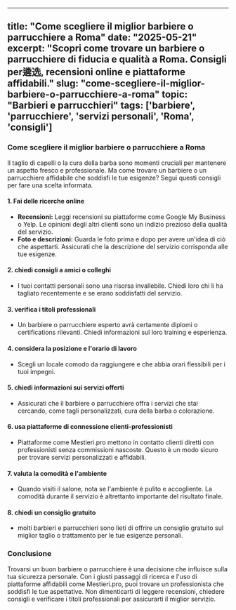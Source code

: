
---
title: "Come scegliere il miglior barbiere o parrucchiere a Roma"
date: "2025-05-21"
excerpt: "Scopri come trovare un barbiere o parrucchiere di fiducia e qualità a Roma. Consigli per遴选, recensioni online e piattaforme affidabili."
slug: "come-scegliere-il-miglior-barbiere-o-parrucchiere-a-roma"
topic: "Barbieri e parrucchieri"
tags: ['barbiere', 'parrucchiere', 'servizi personali', 'Roma', 'consigli']
---

### Come scegliere il miglior barbiere o parrucchiere a Roma

Il taglio di capelli o la cura della barba sono momenti cruciali per mantenere un aspetto fresco e professionale. Ma come trovare un barbiere o un parrucchiere affidabile che soddisfi le tue esigenze? Segui questi consigli per fare una scelta informata.

#### 1. **Fai delle ricerche online**
- **Recensioni:** Leggi recensioni su piattaforme come Google My Business o Yelp. Le opinioni degli altri clienti sono un indizio prezioso della qualità del servizio.
- **Foto e descrizioni:** Guarda le foto prima e dopo per avere un'idea di ciò che aspettarti. Assicurati che la descrizione del servizio corrisponda alle tue esigenze.

#### 2. **chiedi consigli a amici o colleghi**
- I tuoi contatti personali sono una risorsa invallebile. Chiedi loro chi li ha tagliato recentemente e se erano soddisfatti del servizio.

#### 3. **verifica i titoli professionali**
- Un barbiere o parrucchiere esperto avrà certamente diplomi o certifications rilevanti. Chiedi informazioni sul loro training e esperienza.

#### 4. **considera la posizione e l'orario di lavoro**
- Scegli un locale comodo da raggiungere e che abbia orari flessibili per i tuoi impegni.

#### 5. **chiedi informazioni sui servizi offerti**
- Assicurati che il barbiere o parrucchiere offra i servizi che stai cercando, come tagli personalizzati, cura della barba o colorazione.

#### 6. **usa piattaforme di connessione clienti-professionisti**
- Piattaforme come Mestieri.pro mettono in contatto clienti diretti con professionisti senza commissioni nascoste. Questo è un modo sicuro per trovare servizi personalizzati e affidabili.

#### 7. **valuta la comodità e l'ambiente**
- Quando visiti il salone, nota se l'ambiente è pulito e accogliente. La comodità durante il servizio è altrettanto importante del risultato finale.

#### 8. **chiedi un consiglio gratuito**
- molti barbieri e parrucchieri sono lieti di offrire un consiglio gratuito sul miglior taglio o trattamento per le tue esigenze personali.

### Conclusione
Trovarsi un buon barbiere o parrucchiere è una decisione che influisce sulla tua sicurezza personale. Con i giusti passaggi di ricerca e l'uso di piattaforme affidabili come Mestieri.pro, puoi trovare un professionista che soddisfi le tue aspettative. Non dimenticarti di leggere recensioni, chiedere consigli e verificare i titoli professionali per assicurarti il miglior servizio.

